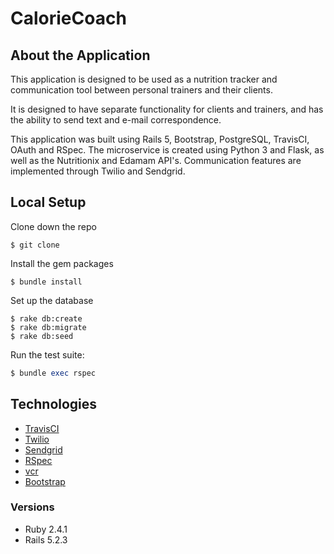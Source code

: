 # CalorieCoach

## About the Application

This application is designed to be used as a nutrition tracker and communication tool between personal trainers and their clients.

It is designed to have separate functionality for clients and trainers, and has the ability to send text and e-mail correspondence.

This application was built using Rails 5, Bootstrap, PostgreSQL, TravisCI, OAuth and RSpec. The microservice is created using Python 3 and Flask, as well as the Nutritionix and Edamam API's. Communication features are implemented through Twilio and Sendgrid.

## Local Setup

Clone down the repo
```
$ git clone
```

Install the gem packages
```
$ bundle install
```

Set up the database
```
$ rake db:create
$ rake db:migrate
$ rake db:seed
```

Run the test suite:
```ruby
$ bundle exec rspec
```

## Technologies
* [TravisCI](https://travis-ci.org)
* [Twilio](https://www.twilio.com/)
* [Sendgrid](https://app.sendgrid.com/)
* [RSpec](http://rspec.info/)
* [vcr](https://github.com/vcr/vcr)
* [Bootstrap](https://getbootstrap.com)

### Versions
* Ruby 2.4.1
* Rails 5.2.3
